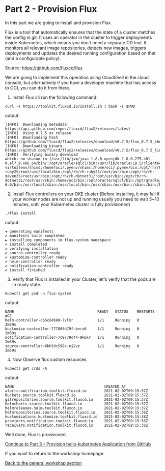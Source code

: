 # Part 2 - Provision Flux # 

In this part we are going to install and provision Flux. 

Flux is a tool that automatically ensures that the state of a cluster matches the config in git. It uses an operator in the cluster to trigger deployments inside Kubernetes, which means you don't need a separate CD tool. It monitors all relevant image repositories, detects new images, triggers deployments and updates the desired running configuration based on that (and a configurable policy).

Source: https://github.com/fluxcd/flux

We are going to implement this operation using CloudShell in the cloud console, 
but alternatively if you have a developer machine that has access to OCI, you can do it from there. 

1.	Install Flux cli run the following command: 
```
curl -s https://toolkit.fluxcd.io/install.sh | bash -s $PWD
```

output:
```
[INFO]  Downloading metadata https://api.github.com/repos/fluxcd/flux2/releases/latest
[INFO]  Using 0.7.5 as release
[INFO]  Downloading hash https://github.com/fluxcd/flux2/releases/download/v0.7.5/flux_0.7.5_checksums.txt
[INFO]  Downloading binary https://github.com/fluxcd/flux2/releases/download/v0.7.5/flux_0.7.5_linux_amd64.tar.gz
[INFO]  Verifying binary download
which: no shasum in (/usr/lib/jvm/java-1.8.0-openjdk-1.8.0.275.b01-0.el7_9.x86_64/bin/:/opt/oracle/sqlcl/bin:/usr/lib/oracle/19.5/client64/bin:/home/oci/.pyenv/plugins/pyenv-virtualenv/shims:/home/oci/.pyenv/shims:/home/oci/.pyenv/bin:/opt/rh/rh-ruby25/root/usr/local/bin:/opt/rh/rh-ruby25/root/usr/bin:/opt/rh/rh-maven35/root/usr/bin:/opt/rh/rh-dotnet31/root/usr/bin:/opt/rh/rh-dotnet31/root/usr/sbin:/home/oci/bin:/opt/oracle/sqlcl/bin:/opt/gradle/gradle-6.0/bin:/usr/local/sbin:/usr/local/bin:/usr/sbin:/usr/bin:/sbin:/bin:/home/daniel_kag/.composer/vendor/bin:/home/daniel_kag/.dotnet/tools)
```


2.	Install Flux controllers on your OKE cluster (Before installing, it may fail if your worker nodes are not up and running usually you need to wait 5~10 minutes, 
until your Kubernetes cluster is fully provisioned) 
```
./flux install 
```

output: 
```
✚ generating manifests
✔ manifests build completed
► installing components in flux-system namespace
✔ install completed
◎ verifying installation
✔ source-controller ready
✔ kustomize-controller ready
✔ helm-controller ready
✔ notification-controller ready
✔ install finished
```

3.	Verify that Flux is installed in your Cluster, let's verify that the pods are in ready state. 
```
kubectl get pod -n flux-system
``` 

output:
```
NAME                                      READY   STATUS    RESTARTS   AGE
helm-controller-c65c64b89-lvlmr           1/1     Running   0          2m59s
kustomize-controller-77789fd79f-bvrz6     1/1     Running   0          2m59s
notification-controller-7c8779c44-9k6kr   1/1     Running   0          2m59s
source-controller-6bb5dc558c-nj2vz        1/1     Running   0          2m59s
```
4.	Now Observe flux custom resources
```
kubectl get crds -A
```

output:
```
NAME                                         CREATED AT
alerts.notification.toolkit.fluxcd.io        2021-02-02T09:15:37Z
buckets.source.toolkit.fluxcd.io             2021-02-02T09:15:37Z
gitrepositories.source.toolkit.fluxcd.io     2021-02-02T09:15:37Z
helmcharts.source.toolkit.fluxcd.io          2021-02-02T09:15:37Z
helmreleases.helm.toolkit.fluxcd.io          2021-02-02T09:15:37Z
helmrepositories.source.toolkit.fluxcd.io    2021-02-02T09:15:38Z
kustomizations.kustomize.toolkit.fluxcd.io   2021-02-02T09:15:38Z
providers.notification.toolkit.fluxcd.io     2021-02-02T09:15:38Z
receivers.notification.toolkit.fluxcd.io     2021-02-02T09:15:38Z
```

Well done, Flux is provisioned.

[Continue to Part 3 – Provision hello-kubernetes Application from GitHub](part3.md) 

If you want to return to the workshop homepage:

[Back to the general workshop section](README.md)
